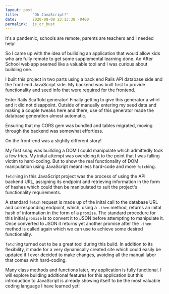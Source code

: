 ```yaml
---
layout: post
title:      "Oh JavaScript!"
date:       2020-08-09 23:13:38 -0400
permalink:  js_or_bust
---
```




It's a pandemic, schools are remote, parents are teachers and I needed help! 

So I came up with the idea of builiding an application that would allow kids who are fully remote to get some supplemental learning done. An After School web app seemed like a valuable tool and I was curious about building one.

I built this project in two parts using a back end Rails API database side and the front end JavaScript side. My backend was built first to provide functionality and seed info that were required for the frontend.

Enter Rails Scaffold generator! Finally getting to give this generator a whirl and it did not disappoint. Outside of manually entering my seed data and making a couple tweaks here and there, use of this generator made the database generation almost automatic. 

Ensuring that my CORS gem was bundled and tables migrated, moving through the backend was somewhat effortless. 

On the front-end was a slightly different story!

My first snag was buillding a DOM I could manipulate which admittedly took a few tries. My inital attempt was overdoing it to the point that I was falling victim to hard-coding. But to show the real functionality of DOM manipulation using JavaScript meant less hard-code and more `fetch`ing.

`fetch`ing in this JavaScript project was the process of using the API backend URL, assigning its endpoint and retrieving information in the form of hashes which could then be manipulated to suit the project's functionality requirements. 

A standard `fetch` request is made up of the inital call to the database URL and corresponding endpoint, which, using a `.then` method, returns an inital hash of information in the form of a `promise`. The standard procedure for this initial `promise` is to convert it to JSON before attempting to manipulate it. Once converted to JSON it returns yet another promise after the `.then` method is called again which we can use to achieve some desired functionality. 

`fetch`ing turned out to be a great tool during this build. In addition to its flexibility, it made for a very dynamically created site which could easily be updated if I ever decided to make changes, avoiding all the manual labor that comes with hard-coding.

Many class methods and functions later, my application is fully functional. I will explore building additional features for this application but this introduction to JavaScript is already showing itself to be the most valuable coding language I have learned yet!



